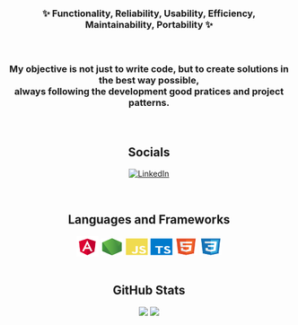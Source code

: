 <div align="center">
  <h3>✨ Functionality, Reliability, Usability, Efficiency, Maintainability, Portability ✨<h3> 

  <br>
  
  <p align="center" style="white-space: normal;">
    My objective is not just to write code, but to create solutions in the best way possible,<br>always following the development good pratices and project patterns.
  </p>
  
  <br>
  
  <h2>Socials</h2>
  
  [![LinkedIn](https://img.shields.io/badge/LinkedIn-0077B5?style=for-the-badge&logo=linkedin&logoColor=white)](https://br.linkedin.com/in/viniciusiancovski)
  
  <br>
  
  <h2>Languages and Frameworks</h2>
  
  <div>
    <img align="center" alt="Angular" height="37" width="40" src="https://raw.githubusercontent.com/devicons/devicon/master/icons/angular/angular-original.svg">
    <img align="center" alt="Node" height="30" width="40" src="https://raw.githubusercontent.com/devicons/devicon/master/icons/nodejs/nodejs-original.svg">
    <img align="center" alt="JavaScript" height="30" width="40" src="https://raw.githubusercontent.com/devicons/devicon/master/icons/javascript/javascript-plain.svg">
    <img align="center" alt="TypeScript" height="30" width="40" src="https://raw.githubusercontent.com/devicons/devicon/master/icons/typescript/typescript-plain.svg">
    <img align="center" alt="HTML" height="30" width="40" src="https://raw.githubusercontent.com/devicons/devicon/master/icons/html5/html5-original.svg">
    <img align="center" alt="CSS" height="30" width="40" src="https://raw.githubusercontent.com/devicons/devicon/master/icons/css3/css3-original.svg">
  </div>
  
  <br>
  
  <h2>GitHub Stats</h2>
  
  <div align="center">
    <div style="display: inline-block">
      <img height="180em" src="https://github-readme-stats.vercel.app/api?username=Iancovski&theme=great-gatsby&show_icons=true&hide_border=false&count_private=true">
      <img height="180em" src="https://github-readme-stats.vercel.app/api/top-langs/?username=Iancovski&theme=great-gatsby&show_icons=true&hide_border=false&layout=compact">
    </div>
  </div>

  <!--![Iancovski's Streak](https://github-readme-streak-stats.herokuapp.com/?user=Iancovski&theme=radical&hide_border=true)-->
    
</div>


